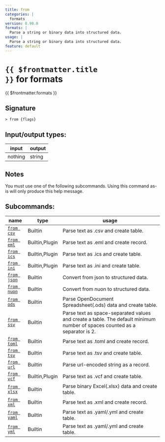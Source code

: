 ```yaml
---
title: from
categories: |
  formats
version: 0.90.0
formats: |
  Parse a string or binary data into structured data.
usage: |
  Parse a string or binary data into structured data.
feature: default
---
```


<!-- This file is automatically generated. Please edit the command in https://github.com/nushell/nushell instead. -->

# <code>{{ $frontmatter.title }}</code> for formats

<div class='command-title'>{{ $frontmatter.formats }}</div>

## Signature

`> from {flags} `

## Input/output types:

| input   | output |
| ------- | ------ |
| nothing | string |

## Notes

You must use one of the following subcommands. Using this command as-is will only produce this help message.

## Subcommands:

| name                                       | type           | usage                                                                                                                      |
| ------------------------------------------ | -------------- | -------------------------------------------------------------------------------------------------------------------------- |
| [`from csv`](/commands/docs/from_csv)   | Builtin        | Parse text as .csv and create table.                                                                                       |
| [`from eml`](/commands/docs/from_eml)   | Builtin,Plugin | Parse text as .eml and create record.                                                                                      |
| [`from ics`](/commands/docs/from_ics)   | Builtin,Plugin | Parse text as .ics and create table.                                                                                       |
| [`from ini`](/commands/docs/from_ini)   | Builtin,Plugin | Parse text as .ini and create table.                                                                                       |
| [`from json`](/commands/docs/from_json) | Builtin        | Convert from json to structured data.                                                                                      |
| [`from nuon`](/commands/docs/from_nuon) | Builtin        | Convert from nuon to structured data.                                                                                      |
| [`from ods`](/commands/docs/from_ods)   | Builtin        | Parse OpenDocument Spreadsheet(.ods) data and create table.                                                                |
| [`from ssv`](/commands/docs/from_ssv)   | Builtin        | Parse text as space-separated values and create a table. The default minimum number of spaces counted as a separator is 2. |
| [`from toml`](/commands/docs/from_toml) | Builtin        | Parse text as .toml and create record.                                                                                     |
| [`from tsv`](/commands/docs/from_tsv)   | Builtin        | Parse text as .tsv and create table.                                                                                       |
| [`from url`](/commands/docs/from_url)   | Builtin        | Parse url-encoded string as a record.                                                                                      |
| [`from vcf`](/commands/docs/from_vcf)   | Builtin,Plugin | Parse text as .vcf and create table.                                                                                       |
| [`from xlsx`](/commands/docs/from_xlsx) | Builtin        | Parse binary Excel(.xlsx) data and create table.                                                                           |
| [`from xml`](/commands/docs/from_xml)   | Builtin        | Parse text as .xml and create record.                                                                                      |
| [`from yaml`](/commands/docs/from_yaml) | Builtin        | Parse text as .yaml/.yml and create table.                                                                                 |
| [`from yml`](/commands/docs/from_yml)   | Builtin        | Parse text as .yaml/.yml and create table.                                                                                 |
